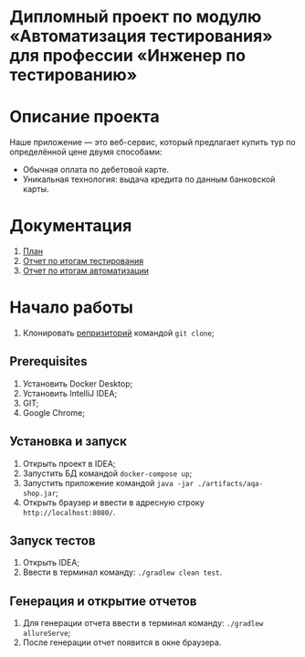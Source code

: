 # Дипломный проект по модулю «Автоматизация тестирования» для профессии «Инженер по тестированию»
# Описание проекта
Наше приложение — это веб-сервис, который предлагает купить тур по определённой цене двумя способами:
- Обычная оплата по дебетовой карте.
- Уникальная технология: выдача кредита по данным банковской карты.  
  
# Документация

1. [План](https://github.com/SergeevKostia/QA61/blob/main/Docs/Plan.md)
2. [Отчет по итогам тестирования](https://github.com/SergeevKostia/QA61/blob/main/Docs/Report.md)
3. [Отчет по итогам автоматизации]()



# Начало работы
1. Клонировать [репризиторий](https://github.com/SergeevKostia/QA61) командой `git clone`;
## Prerequisites
1. Установить Docker Desktop;
2. Установить IntelliJ IDEA;
3. GIT;
4. Google Chrome;
## Установка и запуск
1. Открыть проект в IDEA;
2. Запустить БД командой `docker-compose up`;
3. Запустить приложение командой `java -jar ./artifacts/aqa-shop.jar`;
4. Открыть браузер и ввести в адресную строку `http://localhost:8080/`.
## Запуск тестов
1. Открыть IDEA;
2. Ввести в терминал команду: `./gradlew clean test`.
## Генерация и открытие отчетов
1. Для генерации отчета ввести в терминал команду: `./gradlew allureServe`;
2. После генерации отчет появится в окне браузера.